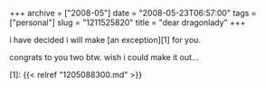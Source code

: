 +++
archive = ["2008-05"]
date = "2008-05-23T06:57:00"
tags = ["personal"]
slug = "1211525820"
title = "dear dragonlady"
+++

i have decided i will make [an exception][1] for you.

congrats to you two btw. wish i could make it out...

[1]: {{< relref "1205088300.md" >}}

